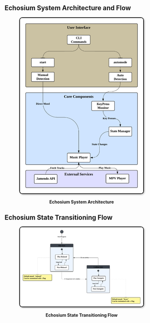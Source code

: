 ## Echosium System Architecture and Flow

<div align="center">
    <img src="assets/system_architecture.png" alt="Echosium System Architecture" style="border-radius: 10px; max-width: 80%; height: auto; border: 2px solid #000; box-shadow: 2px 2px 5px rgba(0,0,0,0.3);">
    <p><strong>Echosium System Architecture</strong></p>
</div>

## Echosium State Transitioning Flow

<div align="center">
    <img src="assets/transition_flow.png" alt="Echosium State Transitioning Flow" style="border-radius: 10px; max-width: 80%; height: auto; border: 2px solid #000; box-shadow: 2px 2px 5px rgba(0,0,0,0.3);">
    <p><strong>Echosium State Transitioning Flow</strong></p>
</div>
